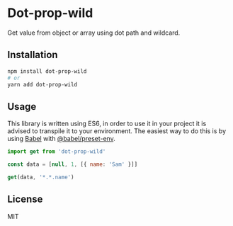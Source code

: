 # Dot-prop-wild

Get value from object or array using dot path and wildcard.

## Installation

```bash
npm install dot-prop-wild
# or
yarn add dot-prop-wild
```

## Usage

This library is written using ES6, in order to use it in your project it is advised to transpile it to your environment. The easiest way to do this is by using [Babel](https://babeljs.io) with [@babel/preset-env](https://github.com/babel/babel/tree/master/packages/babel-preset-env).

```js
import get from 'dot-prop-wild'

const data = [null, 1, [{ name: 'Sam' }]]

get(data, '*.*.name')
```

## License

MIT
